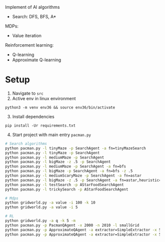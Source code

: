 Implement of AI algorithms
- Search: DFS, BFS, A*

MDPs:  
- Value iteration 

Reinforcement learning: 
- Q-learning 
- Approximate Q-learning 

# Setup 
1. Navigate to `src` 
2. Active env in linux environment 
```shell 
python3 -m venv env36 && source env36/bin/activate
```
3. Install dependencies
```
pip install -Ur requirements.txt
```


4. Start project with main entry `pacman.py`

```bash 
# Search algorithms
python pacman.py -l tinyMaze -p SearchAgent -a fn=tinyMazeSearch
python pacman.py -l tinyMaze -p SearchAgent
python pacman.py -l mediumMaze -p SearchAgent
python pacman.py -l bigMaze -z .5 -p SearchAgent
python pacman.py -l mediumMaze -p SearchAgent -a fn=bfs
python pacman.py -l bigMaze -p SearchAgent -a fn=bfs -z .5
python pacman.py -l mediumScaryMaze -p SearchAgent -a fn=astar
python pacman.py -l bigMaze -z .5 -p SearchAgent -a fn=astar,heuristic=manhattanHeuristic
python pacman.py -l testSearch -p AStarFoodSearchAgent
python pacman.py -l trickySearch -p AStarFoodSearchAgent
```

```bash 
# Mdps 
python gridworld.py -a value -i 100 -k 10
python gridworld.py -a value -i 5
```


```bash 
# RL
python gridworld.py -a q -k 5 -m
python pacman.py -p PacmanQAgent -x 2000 -n 2010 -l smallGrid
python pacman.py -p ApproximateQAgent -a extractor=SimpleExtractor -x 50 -n 60 -l mediumGrid
python pacman.py -p ApproximateQAgent -a extractor=SimpleExtractor -x 50 -n 60 -l mediumClassic
```

